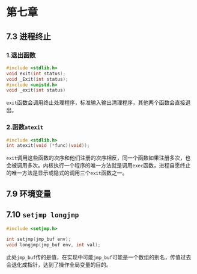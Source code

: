 # 第七章

## 7.3 进程终止

### 1.退出函数

```cpp
#include <stdlib.h>
void exit(int status);
void _Exit(int status);
#include <unistd.h>
void _exit(int status)
```

`exit`函数会调用终止处理程序，标准输入输出清理程序，其他两个函数会直接退出。

### 2.函数`atexit`

```cpp
#include <stdlib.h>
int atexit(void (*func)(void));
```

`exit`调用这些函数的次序和他们注册的次序相反，同一个函数如果注册多次，也会被调用多次。内核执行一个程序的唯一方法就是调用`exec`函数，进程自愿终止的唯一方法是显示或隐式的调用三个`exit`函数之一。

## 7.9 环境变量

## 7.10 `setjmp longjmp`

```c
#include <setjmp.h>

int setjmp(jmp_buf env);
void longjmp(jmp_buf env, int val);
```

此处`jmp_buf`传的是值，在实现中可能`jmp_buf`可能是一个数组的别名，传值过去会退化成指针，达到了操作全局变量的目的。